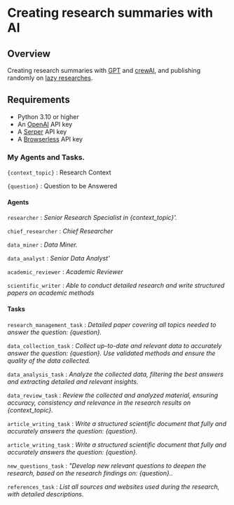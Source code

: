 # Creating research summaries with AI

## Overview
Creating research summaries with [GPT](https://platform.openai.com) and [crewAI](https://crewai.com), and publishing randomly on [lazy researches](https://nonakaval.github.io/lazy_researches/).

## Requirements
- Python 3.10 or higher
- An [OpenAI](https://platform.openai.com) API key
- A [Serper](https://serper.dev/) API key
- A [Browserless](https://www.browserless.io/) API key

### My Agents and Tasks.

`{context_topic}` : Research Context

`{question}` : Question to be Answered

#### Agents

`researcher` : _Senior Research Specialist in {context_topic}'._

`chief_researcher` : _Chief Researcher_

`data_miner` : _Data Miner._

`data_analyst` : _Senior Data Analyst'_

`academic_reviewer` : _Academic Reviewer_

`scientific_writer` : _Able to conduct detailed research and write structured papers on academic methods_

#### Tasks

`research_management_task` : _Detailed paper covering all topics needed to answer the question: {question}._

`data_collection_task` : _Collect up-to-date and relevant data to accurately answer the question: {question}. Use validated methods and ensure the quality of the data collected._

`data_analysis_task` : _Analyze the collected data, filtering the best answers and extracting detailed and relevant insights._

`data_review_task` : _Review the collected and analyzed material, ensuring accuracy, consistency and relevance in the research results on {context_topic}._

`article_writing_task` : _Write a structured scientific document that fully and accurately answers the question: {question}._

`article_writing_task` : _Write a structured scientific document that fully and accurately answers the question: {question}._

`new_questions_task` : _"Develop new relevant questions to deepen the research, based on the research findings on: {question}.._

`references_task` : _List all sources and websites used during the research, with detailed descriptions._
